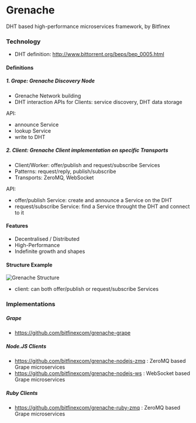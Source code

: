 # Grenache
DHT based high-performance microservices framework, by Bitfinex

### Technology
* DHT definition: http://www.bittorrent.org/beps/bep_0005.html

#### Definitions

##### 1. Grape: Grenache Discovery Node
* Grenache Network building
* DHT interaction APIs for Clients: service discovery, DHT data storage

API:
* announce Service
* lookup Service
* write to DHT

##### 2. Client: Grenache Client implementation on specific Transports
* Client/Worker: offer/publish and request/subscribe Services
* Patterns: request/reply, publish/subscribe
* Transports: ZeroMQ, WebSocket

API:
* offer/publish Service: create and announce a Service on the DHT
* request/subscribe Service: find a Service throught the DHT and connect to it


#### Features
* Decentralised / Distributed
* High-Performance
* Indefinite growth and shapes

#### Structure Example

![Grenache Structure](https://raw.githubusercontent.com/bitfinexcom/grenache/master/doc/structure.png)

* client: can both offer/publish or request/subscribe Services

### Implementations

##### Grape
* https://github.com/bitfinexcom/grenache-grape

##### Node.JS Clients
* https://github.com/bitfinexcom/grenache-nodejs-zmq : ZeroMQ based Grape microservices
* https://github.com/bitfinexcom/grenache-nodejs-ws : WebSocket based Grape microservices

##### Ruby Clients
* https://github.com/bitfinexcom/grenache-ruby-zmq : ZeroMQ based Grape microservices

